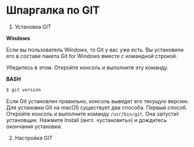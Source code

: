 # Шпаргалка по GIT

1. Установка GIT  

**Windows**  

Если вы пользователь Windows, то Git у вас уже есть. Вы установили его в составе пакета Git for Windows вместе с командной строкой.

Убедитесь в этом. Откройте консоль и выполните эту команду.

**BASH**  

```bash
$ git version 
```
Если Git установлен правильно, консоль выведет его текущую версию.  
Для установки Git на macOS существует два способа.
Первый способ. Откройте консоль и выполните команду ```/usr/bin/git```. Она запустит установщик. Нажмите Install (англ. «установить») и дождитесь окончания установки.

2. Настройка GIT  